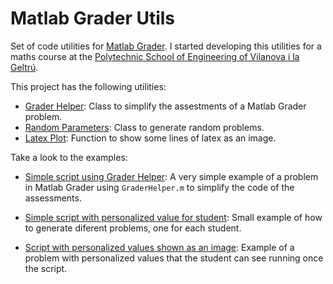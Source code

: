 # Matlab Grader Utils

Set of code utilities for [Matlab Grader](https://grader.mathworks.com/). I started developing this utilities for a maths course at the [Polytechnic School of Engineering of Vilanova i la Geltrú](https://www.epsevg.upc.edu/en).

This project has the following utilities:

* [Grader Helper](./code/grader-helper): Class to simplify the assestments of a Matlab Grader problem.
* [Random Parameters](./code/random-parameters/): Class to generate random problems.
* [Latex Plot](./code/latex-plot/): Function to show some lines of latex as an image.

Take a look to the examples:

* [Simple script using Grader Helper](./examples/1-simple-script-grader-helper/): A very simple example of a problem in Matlab Grader using `GraderHelper.m` to simplify the code of the assessments.

* [Simple script with personalized value for student](./examples/2-simple-script-personalized-value/): Small example of how to generate diferent problems, one for each student.

* [Script with personalized values shown as an image](./examples/3-script-personalized-values-image/): Example of a problem with personalized values that the student can see running once the script.
